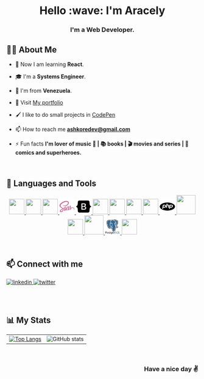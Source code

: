 
<h1 align="center"> Hello :wave: I'm Aracely </h1>
<h3 align="center"> I'm a Web Developer. </h3>

## :man_technologist:  About Me

- :brain: Now I am learning **React**.

- :mortar_board:  I'm a **Systems Engineer**.

- :house_with_garden:  I'm from **Venezuela**.

- :briefcase: Visit <a href="https://ashkoredev.github.io/portfolio/" target="_blank" title="Portfolio">My portfolio</a>

- :paintbrush: I like to do small projects in <a href="https://codepen.io/AshkoreDev" target="_blank" title="CodePen">CodePen</a>

- :mailbox:  How to reach me **ashkoredev@gmail.com**

- :zap:  Fun facts **I'm lover of music 🎸 | 📚 books | 🎬 movies and series | 🦸 comics and superheroes.**

</br>

## :rocket: Languages and Tools

<p align="center"> 
  <a href="https://www.w3.org/html/" target="_blank" title="HTML5"> 
    <img src="https://img.icons8.com/color/48/000000/html-5.png" width="40" height="40"/>
  </a> 
  <a href="https://www.w3schools.com/css/" target="_blank" title="CSS3"> 
    <img src="https://img.icons8.com/color/48/000000/css3.png" width="40" height="40"/>
  </a> 
  <a href="https://developer.mozilla.org/en-US/docs/Web/JavaScript" target="_blank" title="JavaScript"> 
    <img src="https://img.icons8.com/color/48/000000/javascript.png" width="40" height="40"/>
  </a>
  <a href="https://sass-lang.com" target="_blank" title="Sass">
    <img src="https://raw.githubusercontent.com/devicons/devicon/master/icons/sass/sass-original.svg" width="40" height="40"/>
  </a> 
  <a href="https://getbootstrap.com" target="_blank" title="Bootstrap">
    <img src="https://github.com/devicons/devicon/blob/master/icons/bootstrap/bootstrap-plain.svg" width="40" height="40"/>
  </a>
  <a href="https://tailwindcss.com/" target="_blank" title="TailwindCSS">
    <img src="https://www.vectorlogo.zone/logos/tailwindcss/tailwindcss-icon.svg" width="40" width="40" height="40"/>
  </a>  
   <a href="https://styled-components.com/" target="_blank" title="Styled Components">
    <img src="https://styled-components.com/logo.png" width="40" height="40"/>
  </a>  
  <a href="https://www.webcomponents.org/" target="_blank" title="Web Components">
    <img src="https://www.vectorlogo.zone/logos/webcomponents/webcomponents-icon.svg" width="40" height="40"/>
  </a>
   <a href="https://react.dev/" target="_blank" title="ReactJS">
    <img src="https://www.vectorlogo.zone/logos/reactjs/reactjs-icon.svg" width="40" height="40"/>
  </a>
  <a href="https://www.php.net/" target="_blank" title="PHP">
    <img src="https://github.com/devicons/devicon/blob/master/icons/php/php-plain.svg" width="40" height="40"/>
  </a> 
  <a href="https://nodejs.org" target="_blank" title="NodeJS">
    <img src="https://img.icons8.com/color/48/000000/nodejs.png" width="50" height="50"/>
  </a>
    <a href="http://expressjs.com/" target="_blank" title="ExpressJS">
    <img src="https://www.vectorlogo.zone/logos/expressjs/expressjs-icon.svg" width="40" height="40"/>
  </a> 
  <a href="https://www.mysql.com/" target="_blank" title="MySQL">
    <img src="https://img.icons8.com/fluent/50/000000/mysql-logo.png" width="50" height="50"/>
  </a>
  <a href="https://www.postgresql.org" target="_blank" title="PostgreSQL">
    <img src="https://raw.githubusercontent.com/devicons/devicon/master/icons/postgresql/postgresql-original-wordmark.svg"width="40" height="40"/>
  </a> 
  <a href="https://postman.com" target="_blank" title="Postman">
    <img src="https://www.vectorlogo.zone/logos/getpostman/getpostman-icon.svg" width="40" height="40"/>
  </a>
</p>

</br>

## :mailbox: Connect with me

<p align="left">

<a href = "https://www.linkedin.com/in/AshkoreDev/" title="Lindekin">
  <img src="https://img.icons8.com/color/48/000000/linkedin.png" alt="linkedin" width="40" height="40"/>
</a>
<a href = "https://twitter.com/AshkoreDev" title="Twitter">
  <img src="https://img.icons8.com/fluency/48/000000/twitter.png" alt="twitter" width="40" height="40"/>
</a>

</br></br>

## 📊 My Stats 

|                   |                    |
| ----------------- | ------------------ |
| [![Top Langs](https://github-readme-stats.vercel.app/api/top-langs/?username=AshkoreDev&layout=compact&theme=tokyonight)](https://github.com/AshkoreDev/github-readme-stats) | ![GitHub stats](https://github-readme-stats.vercel.app/api?username=AshkoreDev&show_icons=true&theme=tokyonight) |

</br>

<h3 align="right"> Have a nice day ✌️ </h3> 

